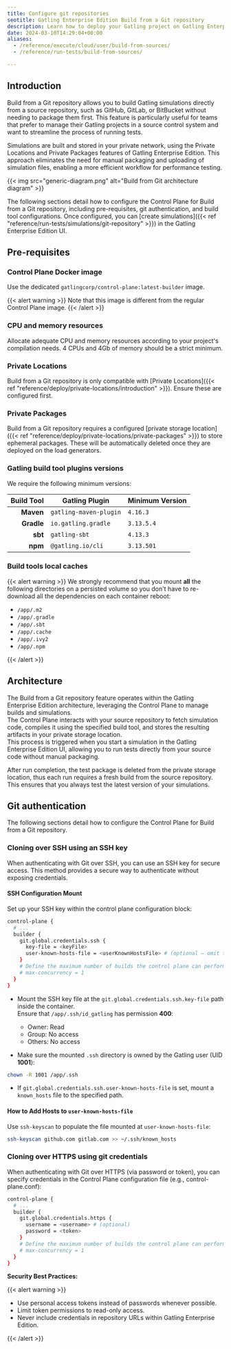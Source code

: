 ```yaml
---
title: Configure git repositories
seotitle: Gatling Enterprise Edition Build from a Git repository
description: Learn how to deploy your Gatling project on Gatling Enterprise Edition by connecting a source repository.
date: 2024-03-10T14:29:04+00:00
aliases:
  - /reference/execute/cloud/user/build-from-sources/
  - /reference/run-tests/build-from-sources/

---
```


## Introduction

Build from a Git repository allows you to build Gatling simulations directly from a source repository, such as GitHub, GitLab, or BitBucket without needing to package them first. This feature is particularly useful for teams that prefer to manage their Gatling projects in a source control system and want to streamline the process of running tests. 

Simulations are built and stored in your private network, using the Private Locations and Private Packages features of Gatling Enterprise Edition. This approach eliminates the need for manual packaging and uploading of simulation files, enabling a more efficient workflow for performance testing.

{{< img src="generic-diagram.png" alt="Build from Git architecture diagram" >}}

The following sections detail how to configure the Control Plane for Build from a Git repository, including pre-requisites, git authentication, and build tool configurations. Once configured, you can [create simulations]({{< ref "reference/run-tests/simulations/git-repository" >}}) in the Gatling Enterprise Edition UI.

## Pre-requisites

### Control Plane Docker image

Use the dedicated `gatlingcorp/control-plane:latest-builder` image. 

{{< alert warning >}}
Note that this image is different from the regular Control Plane image.
{{< /alert >}}

### CPU and memory resources

Allocate adequate CPU and memory resources according to your project's compilation needs.
4 CPUs and 4Gb of memory should be a strict minimum.

### Private Locations

Build from a Git repository is only compatible with [Private Locations]({{< ref "reference/deploy/private-locations/introduction" >}}). Ensure these are configured first.

### Private Packages

Build from a Git repository requires a configured [private storage location]({{< ref "reference/deploy/private-locations/private-packages" >}}) to store ephemeral packages.
These will be automatically deleted once they are deployed on the load generators.

### Gatling build tool plugins versions

We require the following minimum versions:

| Build Tool | Gatling Plugin         | Minimum Version |
|-----------:|------------------------|-----------------|
|  **Maven** | `gatling-maven-plugin` | `4.16.3`        |
| **Gradle** | `io.gatling.gradle`    | `3.13.5.4`      |
|    **sbt** | `gatling-sbt`          | `4.13.3`        |
|    **npm** | `@gatling.io/cli`      | `3.13.501`      |

### Build tools local caches

{{< alert warning >}}
We strongly recommend that you mount **all** the following directories on a persisted volume so you don't have to re-download all the dependencies on each container reboot:

* `/app/.m2`
* `/app/.gradle`
* `/app/.sbt`
* `/app/.cache`
* `/app/.ivy2`
* `/app/.npm`

{{< /alert >}}

## Architecture

The Build from a Git repository feature operates within the Gatling Enterprise Edition architecture, leveraging the Control Plane to manage builds and simulations.\
The Control Plane interacts with your source repository to fetch simulation code, compiles it using the specified build tool, and stores the resulting artifacts in your private storage location.\
This process is triggered when you start a simulation in the Gatling Enterprise Edition UI, allowing you to run tests directly from your source code without manual packaging.

After run completion, the test package is deleted from the private storage location, thus each run requires a fresh build from the source repository.\
This ensures that you always test the latest version of your simulations.

## Git authentication

The following sections detail how to configure the Control Plane for Build from a Git repository.

### Cloning over SSH using an SSH key

When authenticating with Git over SSH, you can use an SSH key for secure access. This method provides a secure way to authenticate without exposing credentials.

#### SSH Configuration Mount

Set up your SSH key within the control plane configuration block:

```bash
control-plane {
  # ...
  builder {
    git.global.credentials.ssh {
      key-file = <keyFile>
      user-known-hosts-file = <userKnownHostsFile> # (optional – omit this line to disable strict host checking)
    }
    # Define the maximum number of builds the control plane can perform concurrently
    # max-concurrency = 1
  }
}
```

- Mount the SSH key file at the `git.global.credentials.ssh.key-file` path inside the container.  
  Ensure that `/app/.ssh/id_gatling` has permission **400**:
  - Owner: Read
  - Group: No access
  - Others: No access

- Make sure the mounted `.ssh` directory is owned by the Gatling user (UID **1001**):
```bash
chown -R 1001 /app/.ssh
```

- If `git.global.credentials.ssh.user-known-hosts-file` is set, mount a `known_hosts` file to the specified path.

#### How to Add Hosts to `user-known-hosts-file`

Use `ssh-keyscan` to populate the file mounted at `user-known-hosts-file`:

```bash
ssh-keyscan github.com gitlab.com >> ~/.ssh/known_hosts
```

### Cloning over HTTPS using git credentials

When authenticating with Git over HTTPS (via password or token), 
you can specify credentials in the Control Plane configuration file (e.g., control-plane.conf):

```bash
control-plane {
  # ...
  builder {
    git.global.credentials.https {
      username = <username> # (optional)
      password = <token>
    }
    # Define the maximum number of builds the control plane can perform concurrently
    # max-concurrency = 1
  }
}
```

**Security Best Practices:**

{{< alert warning >}}

* Use personal access tokens instead of passwords whenever possible.
* Limit token permissions to read-only access.
* Never include credentials in repository URLs within Gatling Enterprise Edition.

{{< /alert >}}
